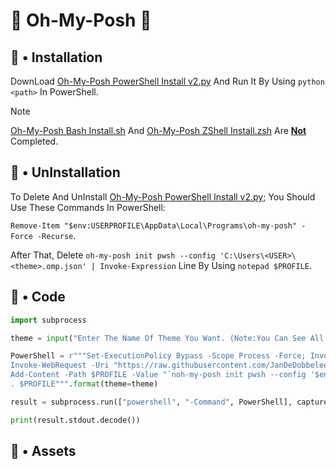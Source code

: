 <!-- # 🔰 Introduction -->
<!-- # 🔰 Introducing -->
<!-- # 🔰 Getting Started -->
# 🔶 Oh-My-Posh 🔶
## 🔹 • Installation
<!-- DownLoad And Run [Oh-My-Posh PowerShell Install.ps1](https://github.com/AspectBruise09/AboutMe/blob/main/Oh-My-Posh%20PowerShell%20Install.ps1) -->
DownLoad [Oh-My-Posh PowerShell Install v2.py](https://github.com/AspectBruise09/AboutMe/blob/main/Oh-My-Posh%20PowerShell%20Install%20v2.py) And Run It By Using `python <path>` In PowerShell.
> [!Note]
> [Oh-My-Posh Bash Install.sh](https://github.com/AspectBruise09/AboutMe/blob/main/Oh-My-Posh%20Bash%20Install.sh) And [Oh-My-Posh ZShell Install.zsh](https://github.com/AspectBruise09/AboutMe/blob/main/Oh-My-Posh%20ZShell%20Install.zsh) Are <ins>**Not**</ins> Completed.
## 🔹 • UnInstallation
To Delete And UnInstall [Oh-My-Posh PowerShell Install v2.py](https://github.com/AspectBruise09/AboutMe/blob/main/Oh-My-Posh%20PowerShell%20Install%20v2.py); You Should Use These Commands In PowerShell:

`Remove-Item "$env:USERPROFILE\AppData\Local\Programs\oh-my-posh" -Force -Recurse`.

After That, Delete `oh-my-posh init pwsh --config 'C:\Users\<USER>\<theme>.omp.json' | Invoke-Expression` Line By Using `notepad $PROFILE`.
## 🔹 • Code
```py
import subprocess

theme = input("Enter The Name Of Theme You Want. (Note:You Can See All Themes In https://ohmyposh.dev/docs/themes) : --> ")

PowerShell = r"""Set-ExecutionPolicy Bypass -Scope Process -Force; Invoke-Expression ((New-Object System.Net.WebClient).DownloadString('https://ohmyposh.dev/install.ps1'))
Invoke-WebRequest -Uri "https://raw.githubusercontent.com/JanDeDobbeleer/oh-my-posh/main/themes/{theme}.omp.json" -OutFile "$env:USERPROFILE\{theme}.omp.json"
Add-Content -Path $PROFILE -Value "`noh-my-posh init pwsh --config '$env:USERPROFILE\{theme}.omp.json' | Invoke-Expression"
. $PROFILE""".format(theme=theme)

result = subprocess.run(["powershell", "-Command", PowerShell], capture_output=True)

print(result.stdout.decode())
```
## 🔹 • Assets

